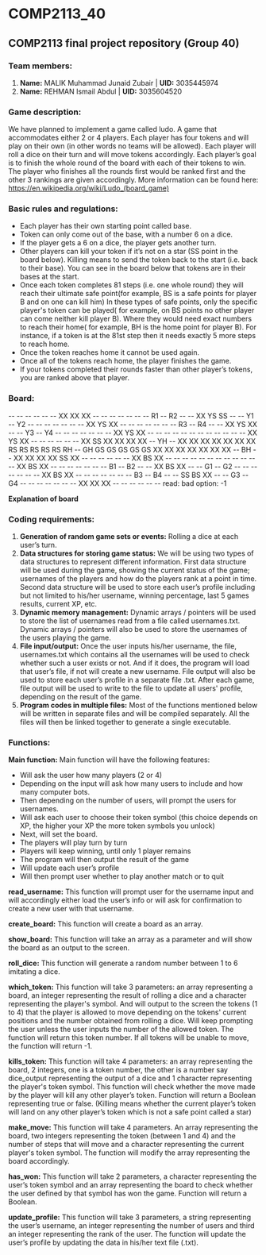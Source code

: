 # COMP2113_40
## COMP2113 final project repository (Group 40)
### Team members:
1. **Name:** MALIK Muhammad Junaid Zubair | **UID:** 3035445974
2. **Name:** REHMAN Ismail Abdul | **UID:** 3035604520

### Game description:
We have planned to implement a game called ludo. A game that accommodates either 2 or 4 players. Each player has four tokens and will play on their own (in other words no teams will be allowed). Each player will roll a dice on their turn and will move tokens accordingly. Each player’s goal is to finish the whole round of the board with each of their tokens to win. The player who finishes all the rounds first would be ranked first and the other 3 rankings are given accordingly.
More information can be found here: https://en.wikipedia.org/wiki/Ludo_(board_game)

### Basic rules and regulations:
  - Each player has their own starting point called base.
  - Token can only come out of the base, with a number 6 on a dice.
  -	If the player gets a 6 on a dice, the player gets another turn.
  -	Other players can kill your token if it’s not on a star (SS point in the board below). Killing means to send the token back to the start (i.e.    back to their base). You can see in the board below that tokens are in their bases at the start. 
  -	Once each token completes 81 steps (i.e. one whole round) they will reach their ultimate safe point(for example, BS is a safe points for player B and on one can kill him) In these types of safe points, only the specific player's token can be played( for example, on BS points no other player can come neither kill player B). Where they would need exact numbers to reach their home( for example, BH is the home point for player B). For instance, if a token is at the 81st step then it needs exactly 5 more steps to reach home.
  -	Once the token reaches home it cannot be used again.
  -	Once all of the tokens reach home, the player finishes the game.
  -	If your tokens completed their rounds faster than other player’s tokens, you are ranked above that player.

### Board:
  -- -- -- -- -- -- XX XX XX -- -- -- -- -- --
  -- R1 -- R2 -- -- XX YS SS -- -- Y1 -- Y2 --
  -- -- -- -- -- -- XX YS XX -- -- -- -- -- --
  -- R3 -- R4 -- -- XX YS XX -- -- Y3 -- Y4 --
  -- -- -- -- -- -- XX YS XX -- -- -- -- -- --
  -- -- -- -- -- -- XX YS XX -- -- -- -- -- --
  XX SS XX XX XX XX -- YH -- XX XX XX XX XX XX
  XX RS RS RS RS RS RH -- GH GS GS GS GS GS XX
  XX XX XX XX XX XX -- BH -- XX XX XX XX SS XX
  -- -- -- -- -- -- XX BS XX -- -- -- -- -- --
  -- -- -- -- -- -- XX BS XX -- -- -- -- -- --
  -- B1 -- B2 -- -- XX BS XX -- -- G1 -- G2 --
  -- -- -- -- -- -- XX BS XX -- -- -- -- -- --
  -- B3 -- B4 -- -- SS BS XX -- -- G3 -- G4 --
  -- -- -- -- -- -- XX XX XX -- -- -- -- -- -- 
  read: bad option: -1

**Explanation of board**

### Coding requirements:
  1. **Generation of random game sets or events:** Rolling a dice at each user’s turn.
  2.	**Data structures for storing game status:** We will be using two types of data structures to represent different information. First data structure will be used during the game, showing the current status of the game; usernames of the players and how do the players rank at a point in time. Second data structure will be used to store each user’s profile including but not limited to his/her username, winning percentage, last 5 games results, current XP, etc.
  3.	**Dynamic memory management:** Dynamic arrays / pointers will be used to store the list of usernames read from a file called usernames.txt. Dynamic arrays / pointers will also be used to store the usernames of the users playing the game.
  4.	**File input/output:** Once the user inputs his/her username, the file, usernames.txt which contains all the usernames will be used to check whether such a user exists or not. And if it does, the program will load that user’s file, if not will create a new username. File output will also be used to store each user’s profile in a separate file <username>.txt. After each game, file output will be used to write to the file to update all users' profile, depending on the result of the game. 
  5. **Program codes in multiple files:** Most of the functions mentioned below will be written in separate files and will be compiled separately. All the files will then be linked together to generate a single executable.
  
### Functions:

**Main function:**
 Main function will have the following features:
  -	Will ask the user how many players (2 or 4)
  -	Depending on the input will ask how many users to include and how many computer bots.
  -	Then depending on the number of users, will prompt the users for usernames.
  -	Will ask each user to choose their token symbol (this choice depends on XP, the higher your XP the more token symbols you unlock)
  -	Next, will set the board.
  -	The players will play turn by turn
  -	Players will keep winning, until only 1 player remains
  -	The program will then output the result of the game
  -	Will update each user’s profile
  -	Will then prompt user whether to play another match or to quit

**read_username:** This function will prompt user for the username input and will accordingly either load the user’s info or will ask for confirmation to create a new user with that username.

**create_board:** This function will create a board as an array.

**show_board:** This function will take an array as a parameter and will show the board as an output to the screen.

**roll_dice:** This function will generate a random number between 1 to 6 imitating a dice.

**which_token:** This function will take 3 parameters: an array representing a board, an integer representing the result of rolling a dice and a character representing the player's symbol. And will output to the screen the tokens (1 to 4) that the player is allowed to move depending on the tokens' current positions and the number obtained from rolling a dice. Will keep prompting the user unless the user inputs the number of the allowed token. The function will return this token number. If all tokens will be unable to move, the function will return -1. 

**kills_token:** This function will take 4 parameters: an array representing the board, 2 integers, one is a token number, the other is a number say dice_output representing the output of a dice and 1 character representing the player's token symbol. This function will check whether the move made by the player will kill any other player’s token. Function will return a Boolean representing true or false. (Killing means whether the current player’s token will land on any other player’s token which is not a safe point called a star) 

**make_move:** This function will take 4 parameters. An array representing the board, two integers representing the token (between 1 and 4) and the number of steps that will move and a character representing the current player's token symbol. The function will modify the array representing the board accordingly.

**has_won:** This function will take 2 parameters, a character representing the user’s token symbol and an array representing the board to check whether the user defined by that symbol has won the game. Function will return a Boolean.

**update_profile:** This function will take 3 parameters, a string representing the user’s username, an integer representing the number of users and third an integer representing the rank of the user. The function will update the user’s profile by updating the data in his/her text file (<username>.txt).
